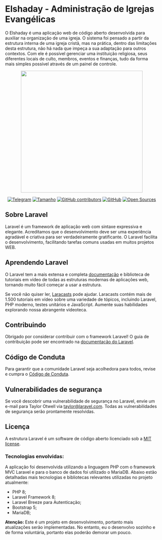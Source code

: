 # Elshaday - Administração de Igrejas Evangélicas

O Elshaday é uma aplicação web de código aberto desenvolvida para auxiliar na organização de uma igreja. O sistema foi pensado a partir da estrutura interna de uma igreja cristã, mas na prática, dentro das limitações desta estrutura, não há nada que impeça a sua adaptação para outros contextos. Com ele é possível gerenciar uma instituição religiosa, seus diferentes locais de culto, membros, eventos e finanças, tudo da forma mais simples possível através de um painel de controle.


<p align="center"><a href="https://laravel.com" target="_blank"><img src="https://raw.githubusercontent.com/laravel/art/master/logo-lockup/5%20SVG/2%20CMYK/1%20Full%20Color/laravel-logolockup-cmyk-red.svg" width="400"></a></p>


<p align="center">
<a href="https://t.me/k4k4rot0)"><img src="https://img.shields.io/badge/Meu-Telegram-red" alt="Telegram"></a>
<a href=""><img src="https://img.shields.io/github/repo-size/k4k4rot0/login?label=Tamanho" alt="Tamanho"></a>
<a href=""> <img alt="GitHub contributors" src="https://img.shields.io/github/contributors/k4k4rot0/project_idmp"></a>
<a href=""> <img alt="GitHub" src="https://img.shields.io/github/license/k4k4rot0/project_idmp"></a>
<a href=""><img src="https://badges.frapsoft.com/os/v1/open-source.png?v=103" alt="Open Sources"></a>
</p>

## Sobre Laravel

Laravel é um framework de aplicação web com sintaxe expressiva e elegante. Acreditamos que o desenvolvimento deve ser uma experiência agradável e criativa para ser verdadeiramente gratificante. O Laravel facilita o desenvolvimento, facilitando tarefas comuns usadas em muitos projetos WEB.


## Aprendendo Laravel

O Laravel tem a mais extensa e completa [documentação](https://laravel.com/docs) e biblioteca de tutoriais em vídeo de todas as estruturas modernas de aplicações web, tornando muito fácil começar a usar a estrutura.

Se você não quiser ler, [Laracasts](https://laracasts.com) pode ajudar. Laracasts contém mais de 1.500 tutoriais em vídeo sobre uma variedade de tópicos, incluindo Laravel, PHP moderno, testes unitários e JavaScript. Aumente suas habilidades explorando nossa abrangente videoteca.


## Contribuindo

Obrigado por considerar contribuir com o framework Laravel! O guia de contribuição pode ser encontrado na [documentação do Laravel](https://laravel.com/docs/contributions).

## Código de Conduta

Para garantir que a comunidade Laravel seja acolhedora para todos, revise e cumpra o [Código de Conduta](https://laravel.com/docs/contributions#code-of-conduct).

## Vulnerabilidades de segurança

Se você descobrir uma vulnerabilidade de segurança no Laravel, envie um e-mail para Taylor Otwell via [taylor@laravel.com](mailto:taylor@laravel.com). Todas as vulnerabilidades de segurança serão prontamente resolvidas.


## Licença

A estrutura Laravel é um software de código aberto licenciado sob a [MIT license](https://opensource.org/licenses/MIT).

### Tecnologias envolvidas:

A aplicação foi desenvolvida utilizando a linguagem PHP com o framework MVC Laravel e para o banco de dados foi utilizado o MariaDB. Abaixo estão detalhadas mais tecnologias e bibliotecas relevantes utilizadas no projeto atualmente:

- PHP 8;
- Laravel Framework 8;
- Laravel Breeze para Autenticação;
- Bootstrap 5;
- MariaDB;

**Atenção:** Este é um projeto em desenvolvimento, portanto mais atualizações serão implementadas. No entanto, eu o desenvolvo sozinho e de forma voluntária, portanto elas poderão demorar um pouco.
